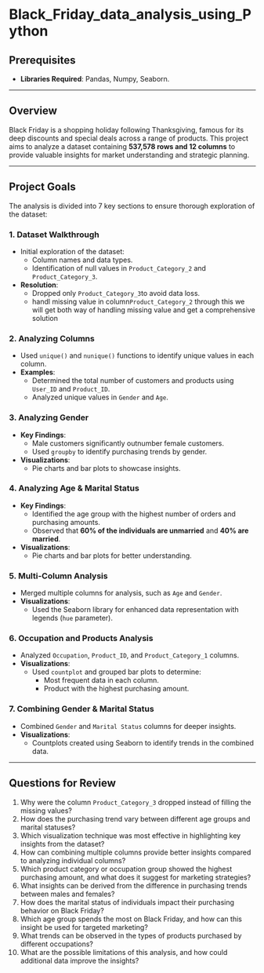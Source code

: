 # Black_Friday_data_analysis_using_Python

## Prerequisites
- **Libraries Required**: Pandas, Numpy, Seaborn.

---

## Overview
Black Friday is a shopping holiday following Thanksgiving, famous for its deep discounts and special deals across a range of products. This project aims to analyze a dataset containing **537,578 rows and 12 columns** to provide valuable insights for market understanding and strategic planning.

---

## Project Goals
The analysis is divided into 7 key sections to ensure thorough exploration of the dataset:

### 1. Dataset Walkthrough
- Initial exploration of the dataset:
  - Column names and data types.
  - Identification of null values in `Product_Category_2` and `Product_Category_3`.
- **Resolution**:
  - Dropped  only `Product_Category_3`to avoid data loss.
  - handl missing value in column`Product_Category_2` through this we will get both way of handling missing value and get a comprehensive solution

### 2. Analyzing Columns
- Used `unique()` and `nunique()` functions to identify unique values in each column.
- **Examples**:
  - Determined the total number of customers and products using `User_ID` and `Product_ID`.
  - Analyzed unique values in `Gender` and `Age`.

### 3. Analyzing Gender
- **Key Findings**:
  - Male customers significantly outnumber female customers.
  - Used `groupby` to identify purchasing trends by gender.
- **Visualizations**:
  - Pie charts and bar plots to showcase insights.

### 4. Analyzing Age & Marital Status
- **Key Findings**:
  - Identified the age group with the highest number of orders and purchasing amounts.
  - Observed that **60% of the individuals are unmarried** and **40% are married**.
- **Visualizations**:
  - Pie charts and bar plots for better understanding.

### 5. Multi-Column Analysis
- Merged multiple columns for analysis, such as `Age` and `Gender`.
- **Visualizations**:
  - Used the Seaborn library for enhanced data representation with legends (`hue` parameter).

### 6. Occupation and Products Analysis
- Analyzed `Occupation`, `Product_ID`, and `Product_Category_1` columns.
- **Visualizations**:
  - Used `countplot` and grouped bar plots to determine:
    - Most frequent data in each column.
    - Product with the highest purchasing amount.

### 7. Combining Gender & Marital Status
- Combined `Gender` and `Marital Status` columns for deeper insights.
- **Visualizations**:
  - Countplots created using Seaborn to identify trends in the combined data.

---
## Questions for Review
1. Why were the column `Product_Category_3` dropped instead of filling the missing values?
2. How does the purchasing trend vary between different age groups and marital statuses?
3. Which visualization technique was most effective in highlighting key insights from the dataset?
4. How can combining multiple columns provide better insights compared to analyzing individual columns?
5. Which product category or occupation group showed the highest purchasing amount, and what does it suggest for marketing strategies?
6. What insights can be derived from the difference in purchasing trends between males and females?
7. How does the marital status of individuals impact their purchasing behavior on Black Friday?
8. Which age group spends the most on Black Friday, and how can this insight be used for targeted marketing?
9. What trends can be observed in the types of products purchased by different occupations?
10. What are the possible limitations of this analysis, and how could additional data improve the insights?
